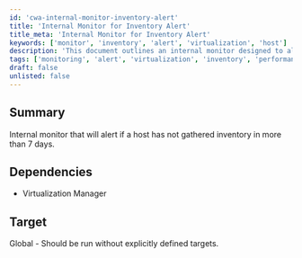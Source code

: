 ```yaml
---
id: 'cwa-internal-monitor-inventory-alert'
title: 'Internal Monitor for Inventory Alert'
title_meta: 'Internal Monitor for Inventory Alert'
keywords: ['monitor', 'inventory', 'alert', 'virtualization', 'host']
description: 'This document outlines an internal monitor designed to alert users if a host has not gathered inventory in more than 7 days, ensuring timely updates and management of resources.'
tags: ['monitoring', 'alert', 'virtualization', 'inventory', 'performance']
draft: false
unlisted: false
---
```

## Summary

Internal monitor that will alert if a host has not gathered inventory in more than 7 days.

## Dependencies

- Virtualization Manager

## Target

Global - Should be run without explicitly defined targets.



